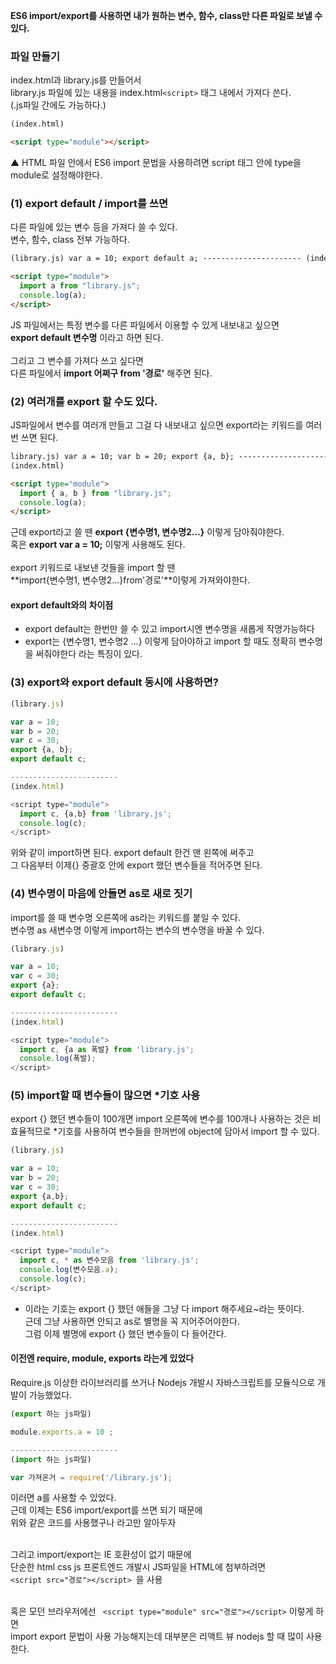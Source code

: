 **ES6 import/export를 사용하면 내가 원하는 변수, 함수, class만 다른 파일로 보낼 수 있다.**

### 파일 만들기

index.html과 library.js를 만들어서 <br>
library.js 파일에 있는 내용을 index.html`<script>` 태그 내에서 가져다 쓴다.<br>
(.js파일 간에도 가능하다.)<br>

```html
(index.html)

<script type="module"></script>
```

▲ HTML 파일 안에서 ES6 import 문법을 사용하려면 script 태그 안에 type을 module로 설정해야한다.<br>

### (1) export default / import를 쓰면

다른 파일에 있는 변수 등을 가져다 쓸 수 있다.<br>
변수, 함수, class 전부 가능하다.<br>

```html
(library.js) var a = 10; export default a; ---------------------- (index.html)

<script type="module">
  import a from "library.js";
  console.log(a);
</script>
```

JS 파일에서는 특정 변수를 다른 파일에서 이용할 수 있게 내보내고 싶으면<br>
**export default 변수명** 이라고 하면 된다.<br>
<br>
그리고 그 변수를 가져다 쓰고 싶다면<br>
다른 파일에서 **import 어쩌구 from '경로'** 해주면 된다.<br>

### (2) 여러개를 export 할 수도 있다.

JS파일에서 변수를 여러개 만들고 그걸 다 내보내고 싶으면 export라는 키워드를 여러번 쓰면 된다.

```html
library.js) var a = 10; var b = 20; export {a, b}; ------------------------
(index.html)

<script type="module">
  import { a, b } from "library.js";
  console.log(a);
</script>
```

근데 export라고 쓸 땐 **export {변수명1, 변수명2...}** 이렇게 담아줘야한다.<br>
혹은 **export var a = 10;** 이렇게 사용해도 된다.<br>
<br>
export 키워드로 내보낸 것들을 import 할 땐<br>
**import{변수명1, 변수명2...}from'경로'**이렇게 가져와야한다.<br>

#### export default와의 차이점

- export default는 한번만 쓸 수 있고 import시엔 변수명을 새롭게 작명가능하다
- export는 {변수명1, 변수명2 ...} 이렇게 담아야하고 import 할 때도 정확히 변수명을 써줘야한다
  라는 특징이 있다.

### (3) export와 export default 동시에 사용하면?

```js
(library.js)

var a = 10;
var b = 20;
var c = 30;
export {a, b};
export default c;

------------------------
(index.html)

<script type="module">
  import c, {a,b} from 'library.js';
  console.log(c);
</script>
```

위와 같이 import하면 된다. export default 한건 맨 왼쪽에 써주고<br>
그 다음부터 이제{} 중괄호 안에 export 했던 변수들을 적어주면 된다.<br>

### (4) 변수명이 마음에 안들면 as로 새로 짓기

import를 쓸 때 변수명 오른쪽에 as라는 키워드를 붙일 수 있다.<br>
변수명 as 새변수명 이렇게 import하는 변수의 변수명을 바꿀 수 있다.<br>

```js
(library.js)

var a = 10;
var c = 30;
export {a};
export default c;

------------------------
(index.html)

<script type="module">
  import c, {a as 폭발} from 'library.js';
  console.log(폭발);
</script>
```

### (5) import할 때 변수들이 많으면 \*기호 사용

export {} 했던 변수들이 100개면 import 오른쪽에 변수를 100개나 사용하는 것은 비효율적므로 \*기호를 사용하여 변수들을 한꺼번에 object에 담아서 import 할 수 있다.

```js
(library.js)

var a = 10;
var b = 20;
var c = 30;
export {a,b};
export default c;

------------------------
(index.html)

<script type="module">
  import c, * as 변수모음 from 'library.js';
  console.log(변수모음.a);
  console.log(c);
</script>
```

- 이라는 기호는 export {} 했던 애들을 그냥 다 import 해주세요~라는 뜻이다.<br>
  근데 그냥 사용하면 안되고 as로 별명을 꼭 지어주어야한다.<br>
  그럼 이제 별명에 export {} 했던 변수들이 다 들어간다.<br>

#### 이전엔 require, module, exports 라는게 있었다

Require.js 이상한 라이브러리를 쓰거나 Nodejs 개발시 자바스크립트를 모듈식으로 개발이 가능했었다.

```js
(export 하는 js파일)

module.exports.a = 10 ;

------------------------
(import 하는 js파일)

var 가져온거 = require('/library.js');
```

이러면 a를 사용할 수 있었다.<br>
근데 이제는 ES6 import/export를 쓰면 되기 때문에 <br>
위와 같은 코드를 사용했구나 라고만 알아두자<br>
<br>

그리고 import/export는 IE 호환성이 없기 때문에<br>
단순한 html css js 프론트엔드 개발시 JS파일을 HTML에 첨부하려면<br>
`<script src="경로"></script> `을 사용<br>
<br>

혹은 모던 브라우저에선 ` <script type="module" src="경로"></script>` 이렇게 하면<br>
import export 문법이 사용 가능해지는데 대부분은 리액트 뷰 nodejs 할 때 많이 사용한다.
